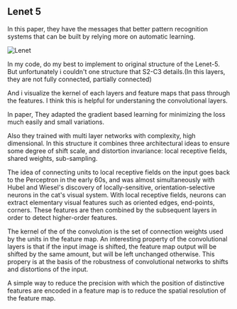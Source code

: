 ## Lenet 5

In this paper, they have the messages that better pattern recognition systems that can be built by relying more on automatic learning.

![Lenet](https://user-images.githubusercontent.com/90513931/211243841-0cc19e17-6e46-442b-9b50-d356b62312d7.png)

In my code, do my best to implement to original structure of the Lenet-5. But unfortunately i couldn't one structure that S2-C3 details.(In this layers, they are not fully connected, partially connected)

And i visualize the kernel of each layers and feature maps that pass through the features. I think this is helpful for understaning the convolutional layers. 

In paper, They adapted the gradient based learning for minimizing the loss much easily and small variations.

Also they trained with multi layer networks with complexity, high dimensional. In this structure it combines three architectural ideas to ensure some degree of shift scale, and distortion invariance: local receptive fields, shared weights, sub-sampling.

The idea of connecting units to local receptive fields on the input goes back to the Perceptron in the early 60s, and was almost simultaneously with Hubel and Wiesel's discovery of locally-sensitive, orientation-selective neurons in the cat's visual system. With local receptive fields, neurons can extract elementary visual features such as oriented edges, end-points, corners. These features are then combined by the subsequent layers in order to detect higher-order features.

The kernel of the of the convolution is the set of connection weights used by the units in the feature map. An interesting property of the convolutional layers is that if the input image is shifted, the feature map output will be shifted by the same amount, but will be left unchanged otherwise. This propery is at the basis of the robustness of convolutional networks to shifts and distortions of the input.

A simple way to reduce the precision with which the position of distinctive features are encoded in a feature map is to reduce the spatial resolution of the feature map.
